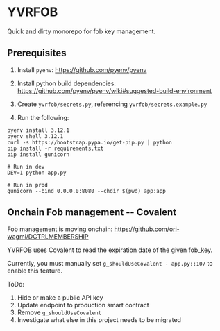 # YVRFOB

Quick and dirty monorepo for fob key management.

## Prerequisites
1. Install `pyenv`: https://github.com/pyenv/pyenv
2. Install python build dependencies: https://github.com/pyenv/pyenv/wiki#suggested-build-environment

3. Create `yvrfob/secrets.py`, referencing `yvrfob/secrets.example.py`

4. Run the following:
```
pyenv install 3.12.1
pyenv shell 3.12.1
curl -s https://bootstrap.pypa.io/get-pip.py | python
pip install -r requirements.txt
pip install gunicorn

# Run in dev
DEV=1 python app.py

# Run in prod
gunicorn --bind 0.0.0.0:8080 --chdir $(pwd) app:app
```

## Onchain Fob management -- Covalent
Fob management is moving onchain: https://github.com/ori-wagmi/DCTRLMEMBERSHIP

YVRFOB uses Covalent to read the expiration date of the given fob_key. 

Currently, you must manually set `g_shouldUseCovalent - app.py::107` to enable this feature.

ToDo:
1. Hide or make a public API key
2. Update endpoint to production smart contract
3. Remove `g_shouldUseCovalent`
4. Investigate what else in this project needs to be migrated